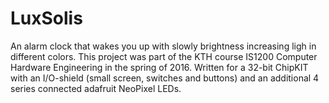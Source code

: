 # LuxSolis
An alarm clock that wakes you up with slowly brightness increasing ligh in different colors.
This project was part of the KTH course IS1200 Computer Hardware Engineering in the spring of 2016. 
Written for a 32-bit ChipKIT with an I/O-shield (small screen, switches and buttons) and an additional 4 series connected adafruit NeoPixel LEDs.
